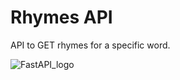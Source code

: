 # Rhymes API
API to GET rhymes for a specific word.

![FastAPI_logo](https://user-images.githubusercontent.com/68897241/192091105-9411e961-6e57-484a-951d-865224450fbe.png)

